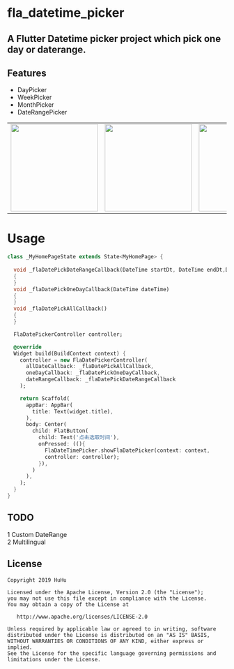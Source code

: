 # fla_datetime_picker

## A Flutter Datetime picker project which pick one day or daterange.

## Features
- DayPicker
- WeekPicker
- MonthPicker
- DateRangePicker


<div style="text-align: center">
  <table>
    <tr>
      <td style="text-align: center">
        <img src='https://github.com/flainsky/flutter_datetime_picker/raw/master/pics/pre_day.jpeg' height='200'/>
      </td>
      <td style="text-align: center">
        <img src='https://github.com/flainsky/flutter_datetime_picker/raw/master/pics/pre_week.jpeg' height='200'/>
      </td>
      <td style="text-align: center">
        <img src='https://github.com/flainsky/flutter_datetime_picker/raw/master/pics/pre_month.jpeg' height='200'/>
      </td>
      <td style="text-align: center">
        <img src='https://github.com/flainsky/flutter_datetime_picker/raw/master/pics/pre_daterange.jpeg' height='200'/>
      </td>
    </tr>
  </table>
 </div>

# Usage

```dart
class _MyHomePageState extends State<MyHomePage> {
  
  void _flaDatePickDateRangeCallback(DateTime startDt, DateTime endDt,DatePickType dateType)
  {
  }
  void _flaDatePickOneDayCallback(DateTime dateTime)
  {
  }
  void _flaDatePickAllCallback()
  {
  }

  FlaDatePickerController controller;

  @override
  Widget build(BuildContext context) {
    controller = new FlaDatePickerController(
      allDateCallback: _flaDatePickAllCallback,
      oneDayCallback: _flaDatePickOneDayCallback,
      dateRangeCallback: _flaDatePickDateRangeCallback
    );

    return Scaffold(
      appBar: AppBar(
        title: Text(widget.title),
      ),
      body: Center(
        child: FlatButton(
          child: Text('点击选取时间'),
          onPressed: ((){
            FlaDateTimePicker.showFlaDatePicker(context: context,
            controller: controller);
          }),
        )
      ),
    );
  }
}
```

## TODO
1 Custom DateRange<br/>
2 Multilingual<br/>


## License

```
Copyright 2019 HuHu

Licensed under the Apache License, Version 2.0 (the "License");
you may not use this file except in compliance with the License.
You may obtain a copy of the License at

   http://www.apache.org/licenses/LICENSE-2.0

Unless required by applicable law or agreed to in writing, software
distributed under the License is distributed on an "AS IS" BASIS,
WITHOUT WARRANTIES OR CONDITIONS OF ANY KIND, either express or implied.
See the License for the specific language governing permissions and
limitations under the License.
```
